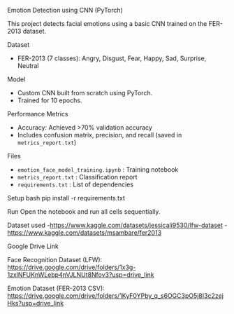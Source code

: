  Emotion Detection using CNN (PyTorch)

This project detects facial emotions using a basic CNN trained on the FER-2013 dataset.

 Dataset
- FER-2013 (7 classes): Angry, Disgust, Fear, Happy, Sad, Surprise, Neutral

 Model
- Custom CNN built from scratch using PyTorch.
- Trained for 10 epochs.

 Performance Metrics
- Accuracy: Achieved >70% validation accuracy
- Includes confusion matrix, precision, and recall (saved in `metrics_report.txt`)

 Files
- `emotion_face_model_training.ipynb` : Training notebook
- `metrics_report.txt` : Classification report
- `requirements.txt` : List of dependencies

 Setup
 bash
pip install -r requirements.txt

 Run
Open the notebook and run all cells sequentially.

Dataset used
-https://www.kaggle.com/datasets/jessicali9530/lfw-dataset
-https://www.kaggle.com/datasets/msambare/fer2013

Google Drive Link

Face Recognition Dataset (LFW):
https://drive.google.com/drive/folders/1x3g-1zxlNFUKnWLebp4nVJLNUt8Nfov3?usp=drive_link

Emotion Dataset (FER-2013 CSV):
https://drive.google.com/drive/folders/1KyF0YPby_q_s6OGC3pO5j8I3c2zejHks?usp=drive_link



